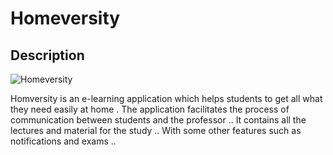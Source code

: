 # Homeversity

## Description

![Homeversity](presintation.gif)

Homversity is an e-learning application which helps students to get all what they need easily at home  .
The application facilitates the process of communication between students and the professor .. It contains all the lectures and material for the study .. With some other features  such as notifications and exams ..
